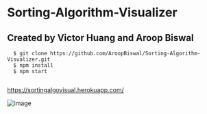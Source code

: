 # Sorting-Algorithm-Visualizer

## Created by Victor Huang and Aroop Biswal

```
  $ git clone https://github.com/AroopBiswal/Sorting-Algorithm-Visualizer.git
  $ npm install
  $ npm start
  
 ```

https://sortingalgovisual.herokuapp.com/

![image](https://user-images.githubusercontent.com/40407510/149609724-73d7d071-1c44-4145-b188-51ec295c952b.png)
